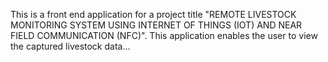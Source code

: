 This is a front end application for a project title "REMOTE LIVESTOCK MONITORING SYSTEM USING INTERNET OF THINGS (IOT) AND NEAR FIELD COMMUNICATION (NFC)". This application enables the user to view the captured livestock data...